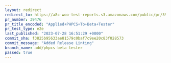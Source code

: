 ```yaml
---
layout: redirect
redirect_to: https://a8c-woo-test-reports.s3.amazonaws.com/public/pr/39476/e2e/index.html
pr_number: 39476
pr_title_encoded: "Applied+PHPCS+To+Beta+Tester"
pr_test_type: e2e
last_published: "2023-07-28 16:51:29 +0000"
commit_sha: f3825b95633ae81579c0baf7c9ee20c83f028573
commit_message: "Added Release Linting"
branch_name: add/phpcs-beta-tester
passed: true
---
```

